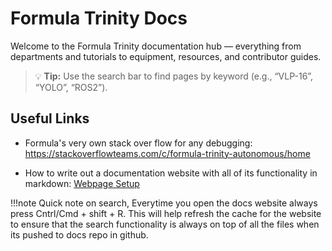 # Formula Trinity Docs

Welcome to the Formula Trinity documentation hub — everything from departments and tutorials to equipment, resources, and contributor guides.

> 💡 **Tip:** Use the search bar to find pages by keyword (e.g., “VLP-16”, “YOLO”, “ROS2”).

## Useful Links

- Formula's very own stack over flow for any debugging: <https://stackoverflowteams.com/c/formula-trinity-autonomous/home>

- How to write out a documentation website with all of its functionality in markdown: [Webpage Setup](tutorials/webpage_setup.md)

!!!note
    Quick note on search, Everytime you open the docs website always press Cntrl/Cmd + shift + R. This will help refresh the cache for the website to ensure that the search functionality is always on top of all the files when its pushed to docs repo in github.

